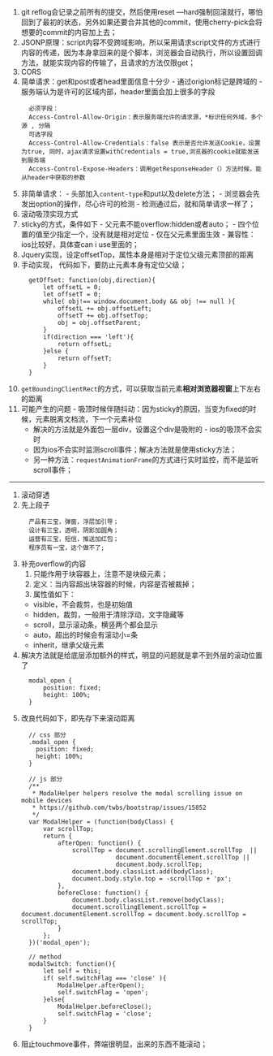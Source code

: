 1. git reflog会记录之前所有的提交，然后使用reset —hard强制回滚就行，哪怕回到了最初的状态，另外如果还要合并其他的commit，使用cherry-pick会将想要的commit的内容加上去；
1. JSONP原理：script内容不受跨域影响，所以采用请求script文件的方式进行内容的传递，因为本身拿回来的是个脚本，浏览器会自动执行，所以设置回调方法，就能实现内容的传输了，且请求的方法仅限get；
1. CORS
  1. 简单请求：get和post或者head里面信息十分少
    - 通过origion标记是跨域的
    - 服务端认为是许可的区域内部，header里面会加上很多的字段
      ```
        必须字段：
        Access-Control-Allow-Origin：表示服务端允许的请求源，*标识任何外域，多个源 , 分隔
        可选字段
        Access-Control-Allow-Credentials：false 表示是否允许发送Cookie，设置为true, 同时，ajax请求设置withCredentials = true,浏览器的cookie就能发送到服务端
        Access-Control-Expose-Headers：调用getResponseHeader（）方法时候，能从header中获取的参数
      ```
  1. 非简单请求：
    - 头部加入`content-type`和put以及delete方法；
    - 浏览器会先发出option的操作，尽心许可的检测
    - 检测通过后，就和简单请求一样了；
1. 滚动吸顶实现方式
  1. sticky的方式，条件如下
    - 父元素不能overflow:hidden或者auto；
    - 四个位置的值至少指定一个，没有就是相对定位
    - 仅在父元素里面生效
    - 兼容性：ios比较好，具体查can i use里面的；
  1. Jquery实现，设定offsetTop，属性本身是相对于定位父级元素顶部的距离
  1. 手动实现， 代码如下，要防止元素本身有定位父级；
      ```
        getOffset: function(obj,direction){
            let offsetL = 0;
            let offsetT = 0;
            while( obj!== window.document.body && obj !== null ){
                offsetL += obj.offsetLeft;
                offsetT += obj.offsetTop;
                obj = obj.offsetParent;
            }
            if(direction === 'left'){
                return offsetL;
            }else {
                return offsetT;
            }
        }
      ```
   1. `getBoundingClientRect`的方式，可以获取当前元素**相对浏览器视窗**上下左右的距离
   1. 可能产生的问题
     - 吸顶时候伴随抖动：因为sticky的原因，当变为fixed的时候，元素脱离文档流，下一个元素补位
        - 解决的方法就是外面包一层div，设置这个div是吸附的
     - ios的吸顶不会实时
        - 因为ios不会实时监测scroll事件；解决方法就是使用sticky方法；
        - 另一种方法：`requestAnimationFrame`的方式进行实时监控，而不是监听scroll事件；
  ---
1. 滚动穿透
  1. 先上段子
      ```
        产品有三宝，弹窗，浮层加引导；
        设计有三宝，透明，阴影加圆角；
        运营有三宝，短信，推送加红包；
        程序员有一宝，这个做不了;
      ```
  1. 补充overflow的内容
      1. 只能作用于块容器上，注意不是块级元素；
      1. 定义：当内容超出块容器的时候，内容是否被裁掉；
      1. 属性值如下：
        - visible，不会裁剪，也是初始值
        - hidden，裁剪，一般用于清除浮动，文字隐藏等
        - scroll，显示滚动条，横竖两个都会显示
        - auto，超出的时候会有滚动小=条
        - inherit，继承父级元素
  1. 解决方法就是给底层添加额外的样式，明显的问题就是拿不到外层的滚动位置了
      ```
        modal_open {
            position: fixed;
            height: 100%;
        }
      ```
  1. 改良代码如下，即先存下来滚动距离
      ```
        // css 部分
        .modal_open {
          position: fixed;
          height: 100%;
        }

        // js 部分
        /**
         * ModalHelper helpers resolve the modal scrolling issue on mobile devices
         * https://github.com/twbs/bootstrap/issues/15852
         */
        var ModalHelper = (function(bodyClass) {
            var scrollTop;
            return {
                afterOpen: function() {
                    scrollTop = document.scrollingElement.scrollTop  ||
                                document.documentElement.scrollTop || 
                                document.body.scrollTop;
                    document.body.classList.add(bodyClass);
                    document.body.style.top = -scrollTop + 'px';
                },
                beforeClose: function() {
                    document.body.classList.remove(bodyClass);
                    document.scrollingElement.scrollTop = document.documentElement.scrollTop = document.body.scrollTop = scrollTop;
                }
            };
        })('modal_open');

        // method
        modalSwitch: function(){
            let self = this;
            if( self.switchFlag === 'close' ){
                ModalHelper.afterOpen();
                self.switchFlag = 'open';
            }else{
                ModalHelper.beforeClose();
                self.switchFlag = 'close';
            }
        }
      ```
  1. 阻止touchmove事件，弊端很明显，出来的东西不能滚动；
    
    
    
    
